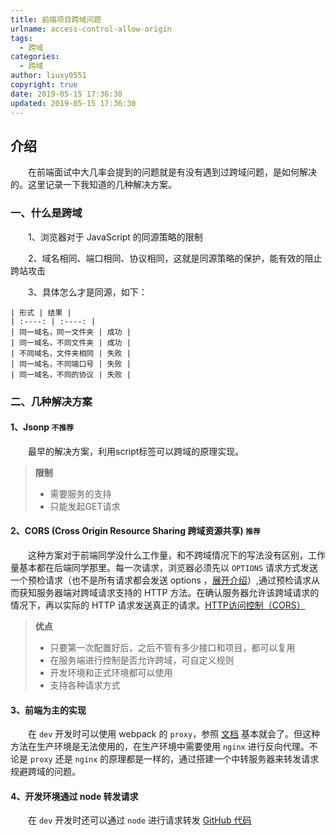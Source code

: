 ```yaml
---
title: 前端项目跨域问题
urlname: access-control-allow-origin
tags:
  - 跨域
categories:
  - 跨域
author: liuxy0551
copyright: true
date: 2019-05-15 17:36:30
updated: 2019-05-15 17:36:30
---
```


## 介绍

　　在前端面试中大几率会提到的问题就是有没有遇到过跨域问题，是如何解决的。这里记录一下我知道的几种解决方案。
<!--more-->


### 一、什么是跨域

　　1、浏览器对于 JavaScript 的同源策略的限制

　　2、域名相同、端口相同、协议相同，这就是同源策略的保护，能有效的阻止跨站攻击

　　3、具体怎么才是同源，如下：

    | 形式 | 结果 |
    | :----: | :----: |
    | 同一域名，同一文件夹 | 成功 |
    | 同一域名，不同文件夹 | 成功 |
    | 不同域名，文件夹相同 | 失败 |
    | 同一域名，不同端口号 | 失败 |
    | 同一域名，不同的协议 | 失败 |

### 二、几种解决方案

#### 1、Jsonp `不推荐`
　　最早的解决方案，利用script标签可以跨域的原理实现。
    
>**限制**
>* 需要服务的支持
>* 只能发起GET请求

#### 2、CORS (Cross Origin Resource Sharing 跨域资源共享) `推荐`
　　这种方案对于前端同学没什么工作量，和不跨域情况下的写法没有区别，工作量基本都在后端同学那里。每一次请求，浏览器必须先以 `OPTIONS` 请求方式发送一个预检请求（也不是所有请求都会发送 options ，[展开介绍](https://panjiachen.github.io/awesome-bookmarks/blog/cs.html#cors)）,通过预检请求从而获知服务器端对跨域请求支持的 HTTP 方法。在确认服务器允许该跨域请求的情况下，再以实际的 HTTP 请求发送真正的请求。[HTTP访问控制（CORS）](https://developer.mozilla.org/zh-CN/docs/Web/HTTP/Access_control_CORS)
    
>**优点**
>* 只要第一次配置好后，之后不管有多少接口和项目，都可以复用
>* 在服务端进行控制是否允许跨域，可自定义规则
>* 开发环境和正式环境都可以使用
>* 支持各种请求方式

#### 3、前端为主的实现
　　在 `dev` 开发时可以使用 webpack 的 `proxy`，参照 [文档](https://webpack.docschina.org/configuration/dev-server/#devserver-proxy) 基本就会了。但这种方法在生产环境是无法使用的，在生产环境中需要使用 `nginx` 进行反向代理。不论是 `proxy` 还是 `nginx` 的原理都是一样的，通过搭建一个中转服务器来转发请求规避跨域的问题。

#### 4、开发环境通过 node 转发请求
　　在 `dev` 开发时还可以通过 `node` 进行请求转发 [GitHub 代码](https://github.com/liuxy0551/node-proxy)
    

